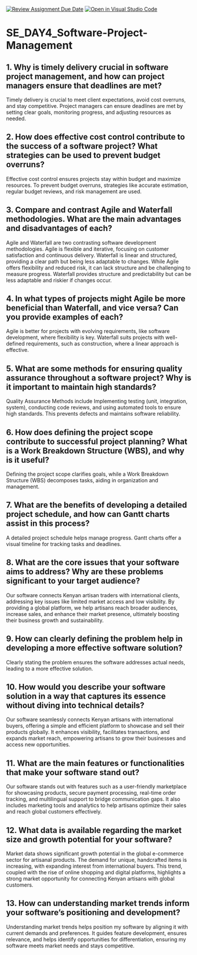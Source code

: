 [![Review Assignment Due Date](https://classroom.github.com/assets/deadline-readme-button-22041afd0340ce965d47ae6ef1cefeee28c7c493a6346c4f15d667ab976d596c.svg)](https://classroom.github.com/a/9pw6JKcu)
[![Open in Visual Studio Code](https://classroom.github.com/assets/open-in-vscode-2e0aaae1b6195c2367325f4f02e2d04e9abb55f0b24a779b69b11b9e10269abc.svg)](https://classroom.github.com/online_ide?assignment_repo_id=15650028&assignment_repo_type=AssignmentRepo)
# SE_DAY4_Software-Project-Management
## 1. Why is timely delivery crucial in software project management, and how can project managers ensure that deadlines are met?

Timely delivery is crucial to meet client expectations, avoid cost overruns, and stay competitive. Project managers can ensure deadlines are met by setting clear goals, monitoring progress, and adjusting resources as needed.

## 2. How does effective cost control contribute to the success of a software project? What strategies can be used to prevent budget overruns?

Effective cost control ensures projects stay within budget and maximize resources. To prevent budget overruns, strategies like accurate estimation, regular budget reviews, and risk management are used.

## 3. Compare and contrast Agile and Waterfall methodologies. What are the main advantages and disadvantages of each?

Agile and Waterfall are two contrasting software development methodologies. Agile is flexible and iterative, focusing on customer satisfaction and continuous delivery. Waterfall is linear and structured, providing a clear path but being less adaptable to changes. While Agile offers flexibility and reduced risk, it can lack structure and be challenging to measure progress. Waterfall provides structure and predictability but can be less adaptable and riskier if changes occur.


## 4. In what types of projects might Agile be more beneficial than Waterfall, and vice versa? Can you provide examples of each?

Agile is better for projects with evolving requirements, like software development, where flexibility is key. Waterfall suits projects with well-defined requirements, such as construction, where a linear approach is effective.

## 5. What are some methods for ensuring quality assurance throughout a software project? Why is it important to maintain high standards?

Quality Assurance Methods include Implementing testing (unit, integration, system), conducting code reviews, and using automated tools to ensure high standards. This prevents defects and maintains software reliability.

## 6. How does defining the project scope contribute to successful project planning? What is a Work Breakdown Structure (WBS), and why is it useful?

Defining the project scope clarifies goals, while a Work Breakdown Structure (WBS) decomposes tasks, aiding in organization and management.

## 7. What are the benefits of developing a detailed project schedule, and how can Gantt charts assist in this process?

A detailed project schedule helps manage progress. Gantt charts offer a visual timeline for tracking tasks and deadlines.

## 8. What are the core issues that your software aims to address? Why are these problems significant to your target audience?

Our software connects Kenyan artisan traders with international clients, addressing key issues like limited market access and low visibility. By providing a global platform, we help artisans reach broader audiences, increase sales, and enhance their market presence, ultimately boosting their business growth and sustainability.


## 9. How can clearly defining the problem help in developing a more effective software solution?

Clearly stating the problem ensures the software addresses actual needs, leading to a more effective solution.

## 10. How would you describe your software solution in a way that captures its essence without diving into technical details?

Our software seamlessly connects Kenyan artisans with international buyers, offering a simple and efficient platform to showcase and sell their products globally. It enhances visibility, facilitates transactions, and expands market reach, empowering artisans to grow their businesses and access new opportunities.

## 11. What are the main features or functionalities that make your software stand out?

Our software stands out with features such as a user-friendly marketplace for showcasing products, secure payment processing, real-time order tracking, and multilingual support to bridge communication gaps. It also includes marketing tools and analytics to help artisans optimize their sales and reach global customers effectively.

## 12. What data is available regarding the market size and growth potential for your software?

Market data shows significant growth potential in the global e-commerce sector for artisanal products. The demand for unique, handcrafted items is increasing, with expanding interest from international buyers. This trend, coupled with the rise of online shopping and digital platforms, highlights a strong market opportunity for connecting Kenyan artisans with global customers.

## 13. How can understanding market trends inform your software’s positioning and development?

Understanding market trends helps position my software by aligning it with current demands and preferences. It guides feature development, ensures relevance, and helps identify opportunities for differentiation, ensuring my software meets market needs and stays competitive.
